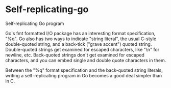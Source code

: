 # Self-replicating-go
Self-replicating Go program

Go's fmt formatted I/O package has an interesting format specification, "%q".
Go also has two ways to indicate "string literal", the usual C-style double-quoted string,
and a back-tick ("grave accent") quoted string. Double-quoted strings get examined for escaped characters, like "\n" for newline, etc.
Back-quoted strings don't get examined for escaped characters, and you can embed single and double quote characters in them.

Between the "%q" format specification and the back-quoted string literals, writing a self-replicating program in Go becomes a good deal simpler than in C.
